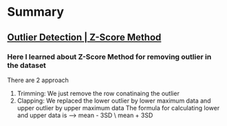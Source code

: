 # Summary
## [ Outlier Detection | Z-Score Method ](https://github.com/SangamSilwal/Machine-learning-Series/blob/main/class_9_A.ipynb)
### Here I learned about Z-Score Method for removing outlier in the dataset
There are 2 approach 
1. Trimming: We just remove the row conatinaing the outlier
2. Clapping: We replaced the lower outlier by lower maximum data and upper outlier by upper maximum data
The formula for calculating lower and upper data is --> mean - 3SD \ mean + 3SD
